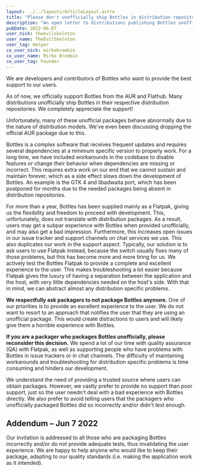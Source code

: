 ```yaml
---
layout: ../../layouts/ArticleLayout.astro
title: "Please don't unofficially ship Bottles in distribution repositories"
description: "An open letter to distributions publishing Bottles unofficially"
pubDate: 2022-06-07
user_nick: theevilskeleton
user_name: TheEvilSkeleton
user_tag: Helper
co_user_nick: mirkobrombin
co_user_name: Mirko Brombin
co_user_tag: Founder
---
```


We are developers and contributors of Bottles who want to provide the best support to our users.

As of now, we officially support Bottles from the AUR and Flathub. Many distributions unofficially ship Bottles in their respective distribution repositories. We completely appreciate the support!

Unfortunately, many of these unofficial packages behave abnormally due to the nature of distribution models. We've even been discussing dropping the official AUR package due to this.

Bottles is a complex software that receives frequent updates and requires several dependencies at a minimum specific version to properly work. For a long time, we have included workarounds in the codebase to disable features or change their behavior when dependencies are missing or incorrect. This requires extra work on our end that we cannot sustain and maintain forever, which as a side effect slows down the development of Bottles. An example is the GTK 4 and libadwaita port, which has been postponed for months due to the needed packages being absent in distribution repositories.

For more than a year, Bottles has been supplied mainly as a Flatpak, giving us the flexibility and freedom to proceed with development. This, unfortunately, does not translate with distribution packages. As a result, users may get a subpar experience with Bottles when provided unofficially, and may also get a bad impression. Furthermore, this increases open issues in our issue tracker and support channels on chat services we use. This also duplicates our work in the support aspect. Typically, our solution is to ask users to use Flatpak instead, because the switch usually fixes many of those problems, but this has become more and more tiring for us. We actively test the Bottles Flatpak to provide a complete and excellent experience to the user. This makes troubleshooting a lot easier because Flatpak gives the luxury of having a separation between the application and the host, with very little dependencies needed on the host's side. With that in mind, we can abstract almost any distribution specific problems.

**We respectfully ask packagers to not package Bottles anymore.** One of our priorities is to provide an excellent experience to the user. We do not want to resort to an approach that notifies the user that they are using an unofficial package. This would create distractions to users and will likely give them a horrible experience with Bottles.

**If you are a packager who packages Bottles unofficially, please reconsider this decision.** We spend a lot of our time with quality assurance (QA) with Flatpak, as well as supporting people who have problems with Bottles in issue trackers or in chat channels. The difficulty of maintaining workarounds and troubleshooting for distribution specific problems is time consuming and hinders our development.

We understand the need of providing a trusted source where users can obtain packages. However, we vastly prefer to provide no support than poor support, just so the user needn't deal with a bad experience with Bottles directly. We also prefer to avoid telling users that the packagers who unofficially packaged Bottles did so incorrectly and/or didn't test enough.

## Addendum – Jun 7 2022
Our invitation is addressed to all those who are packaging Bottles incorrectly and/or do not provide adequate tests, thus invalidating the user experience. We are happy to help anyone who would like to keep their package, adapting to our quality standards (i.e. making the application work as it intended).

